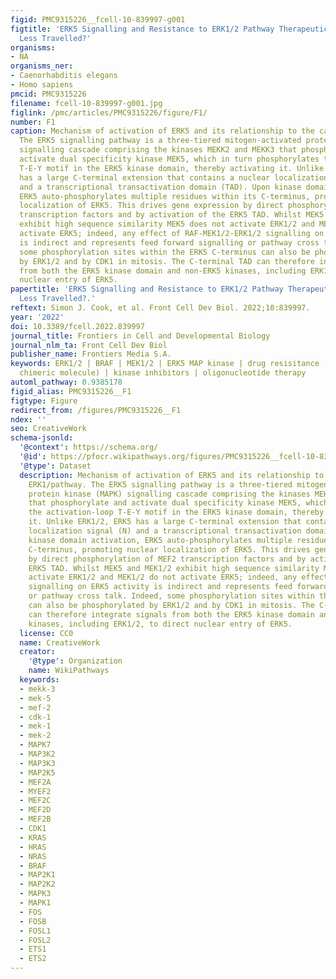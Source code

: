 ```yaml
---
figid: PMC9315226__fcell-10-839997-g001
figtitle: 'ERK5 Signalling and Resistance to ERK1/2 Pathway Therapeutics: The Path
  Less Travelled?'
organisms:
- NA
organisms_ner:
- Caenorhabditis elegans
- Homo sapiens
pmcid: PMC9315226
filename: fcell-10-839997-g001.jpg
figlink: /pmc/articles/PMC9315226/figure/F1/
number: F1
caption: Mechanism of activation of ERK5 and its relationship to the canonical ERK1/pathway.
  The ERK5 signalling pathway is a three-tiered mitogen-activated protein kinase (MAPK)
  signalling cascade comprising the kinases MEKK2 and MEKK3 that phosphorylate and
  activate dual specificity kinase MEK5, which in turn phosphorylates the activation-loop
  T-E-Y motif in the ERK5 kinase domain, thereby activating it. Unlike ERK1/2, ERK5
  has a large C-terminal extension that contains a nuclear localization signal (N)
  and a transcriptional transactivation domain (TAD). Upon kinase domain activation,
  ERK5 auto-phosphorylates multiple residues within its C-terminus, promoting nuclear
  localization of ERK5. This drives gene expression by direct phosphorylation of MEF2
  transcription factors and by activation of the ERK5 TAD. Whilst MEK5 and MEK1/2
  exhibit high sequence similarity MEK5 does not activate ERK1/2 and MEK1/2 do not
  activate ERK5; indeed, any effect of RAF-MEK1/2-ERK1/2 signalling on ERK5 activity
  is indirect and represents feed forward signalling or pathway cross talk. Indeed,
  some phosphorylation sites within the ERK5 C-terminus can also be phosphorylated
  by ERK1/2 and by CDK1 in mitosis. The C-terminal TAD can therefore integrate signals
  from both the ERK5 kinase domain and non-ERK5 kinases, including ERK1/2, to direct
  nuclear entry of ERK5.
papertitle: 'ERK5 Signalling and Resistance to ERK1/2 Pathway Therapeutics: The Path
  Less Travelled?.'
reftext: Simon J. Cook, et al. Front Cell Dev Biol. 2022;10:839997.
year: '2022'
doi: 10.3389/fcell.2022.839997
journal_title: Frontiers in Cell and Developmental Biology
journal_nlm_ta: Front Cell Dev Biol
publisher_name: Frontiers Media S.A.
keywords: ERK1/2 | BRAF | MEK1/2 | ERK5 MAP kinase | drug resisitance | PROTAC (proteolysis-targeting
  chimeric molecule) | kinase inhibitors | oligonucleotide therapy
automl_pathway: 0.9385178
figid_alias: PMC9315226__F1
figtype: Figure
redirect_from: /figures/PMC9315226__F1
ndex: ''
seo: CreativeWork
schema-jsonld:
  '@context': https://schema.org/
  '@id': https://pfocr.wikipathways.org/figures/PMC9315226__fcell-10-839997-g001.html
  '@type': Dataset
  description: Mechanism of activation of ERK5 and its relationship to the canonical
    ERK1/pathway. The ERK5 signalling pathway is a three-tiered mitogen-activated
    protein kinase (MAPK) signalling cascade comprising the kinases MEKK2 and MEKK3
    that phosphorylate and activate dual specificity kinase MEK5, which in turn phosphorylates
    the activation-loop T-E-Y motif in the ERK5 kinase domain, thereby activating
    it. Unlike ERK1/2, ERK5 has a large C-terminal extension that contains a nuclear
    localization signal (N) and a transcriptional transactivation domain (TAD). Upon
    kinase domain activation, ERK5 auto-phosphorylates multiple residues within its
    C-terminus, promoting nuclear localization of ERK5. This drives gene expression
    by direct phosphorylation of MEF2 transcription factors and by activation of the
    ERK5 TAD. Whilst MEK5 and MEK1/2 exhibit high sequence similarity MEK5 does not
    activate ERK1/2 and MEK1/2 do not activate ERK5; indeed, any effect of RAF-MEK1/2-ERK1/2
    signalling on ERK5 activity is indirect and represents feed forward signalling
    or pathway cross talk. Indeed, some phosphorylation sites within the ERK5 C-terminus
    can also be phosphorylated by ERK1/2 and by CDK1 in mitosis. The C-terminal TAD
    can therefore integrate signals from both the ERK5 kinase domain and non-ERK5
    kinases, including ERK1/2, to direct nuclear entry of ERK5.
  license: CC0
  name: CreativeWork
  creator:
    '@type': Organization
    name: WikiPathways
  keywords:
  - mekk-3
  - mek-5
  - mef-2
  - cdk-1
  - mek-1
  - mek-2
  - MAPK7
  - MAP3K2
  - MAP3K3
  - MAP2K5
  - MEF2A
  - MYEF2
  - MEF2C
  - MEF2D
  - MEF2B
  - CDK1
  - KRAS
  - HRAS
  - NRAS
  - BRAF
  - MAP2K1
  - MAP2K2
  - MAPK3
  - MAPK1
  - FOS
  - FOSB
  - FOSL1
  - FOSL2
  - ETS1
  - ETS2
---
```

